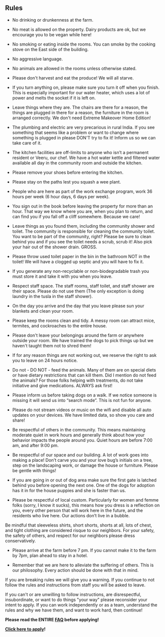 Rules
----------

* No drinking or drunkenness at the farm.

* No meat is allowed on the property. Dairy products are ok, but we encourage you to be vegan while here!

* No smoking or eating inside the rooms. You can smoke by the cooking stove on the East side of the building.

* No aggressive language.

* No animals are allowed in the rooms unless otherwise stated.

* Please don't harvest and eat the produce! We will all starve.

* If you turn anything on, please make sure you turn it off when you finish. This is especially important for our water heater, which uses a lot of power and melts the socket if it is left on.

* Leave things where they are. The chairs are there for a reason, the things are plugged in there for a reason, the furniture in the room is arranged correctly. We don't need Extreme Makeover Home Edition!

* The plumbing and electric are very precarious in rural India. If you see something that seems like a problem or want to change where something is plugged in please DON'T try to fix it! Inform us so we can take care of it.

* The kitchen facilities are off-limits to anyone who isn’t a permanent resident or Veeru, our chef. We have a hot water kettle and filtered water available all day in the community room and outside the kitchen.

* Please remove your shoes before entering the kitchen.

* Please stay on the paths lest you squash a wee plant.

* People who are here as part of the work exchange program, work 36 hours per week (6 hour days, 6 days per week).

* You sign out in the book before leaving the property for more than an hour. That way we know where you are, when you plan to return, and can find you if you fall off a cliff somewhere. Because we care!

* Leave things as you found them, including the community shower and toilet. The community is responsible for cleaning the community toilet. You want to be part of the community, right? Please be sure to clean behind you and if you see the toilet needs a scrub, scrub it! Also pick your hair out of the shower drain. GROSS.

* Please throw used toilet paper in the bin in the bathroom NOT in the toilet! We will have a clogged up septic and you will have to fix it.

* If you generate any non-recyclable or non-biodegradable trash you must store it and take it with you when you leave.

* Respect staff space. The staff rooms, staff toilet, and staff shower are their space. Please do not use them (The only exception is doing laundry in the tusla in the staff shower).

* On the day you arrive and the day that you leave please sun your blankets and clean your room.

* Please keep the rooms clean and tidy. A messy room can attract mice, termites, and cockroaches to the entire house.

* Please don't leave your belongings around the farm or anywhere outside your room. We have trained the dogs to pick things up but we haven't taught them not to shred them!

* If for any reason things are not working out, we reserve the right to ask you to leave on 24 hours notice.

* Do not - DO NOT - feed the animals. Many of them are on special diets or have dietary restrictions that can kill them. Did I mention do not feed the animals? For those folks helping with treatments, do not take initiative and give medications. ALWAYS ask first!

* Please inform us before taking dogs on a walk. If we notice someone is missing it will send us into “search mode”. This is not fun for anyone.

* Please do not stream videos or music on the wifi and disable all auto updates on your devices. We have limited data, so show you care and share!

* Be respectful of others in the community. This means maintaining moderate quiet in work hours and generally think about how your behavior impacts the people around you. Quiet hours are before 7:00 am, and after 9:00 pm.

* Be respectful of our space and our building. A lot of work goes into making a place! Don’t carve you and your love bug’s initials on a tree, step on the landscaping work, or damage the house or furniture. Please be gentle with things!

* If you are going in or out of dog area make sure the first gate is latched behind you before opening the next one. One of the dogs for adoption has it in for the house puppies and she is faster than us.

* Please be respectful of local custom. Particularly for women and femme folks (sorry, I know it sucks), this means how you dress is a reflection on you, every other person that will work here in the future, and the residents who live here. Our actions don’t live in a bubble.

Be mindful that sleeveless shirts, short shorts, shorts at all, lots of chest, and tight clothing are considered risque to our neighbors. For your safety, the safety of others, and respect for our neighbors please dress conservatively.

* Please arrive at the farm before 7 pm. If you cannot make it to the farm by 7pm, plan ahead to stay in a hotel. 

* Remember that we are here to alleviate the suffering of others. This is our philosophy. Every action should be done with that in mind.

If you are breaking rules we will give you a warning. If you continue to not follow the rules and instructions from staff you will be asked to leave. 

If you can't or are unwilling to follow instructions, are disrespectful, insubordinate, or want to do things "your way" please reconsider your intent to apply. If you can work independently or as a team, understand the rules and why we have them, and want to work hard, then continue!

**Please read the ENTIRE [FAQ](/?p=faq) before applying!**

**[Click here to apply](https://goo.gl/9kJYdv)!**
